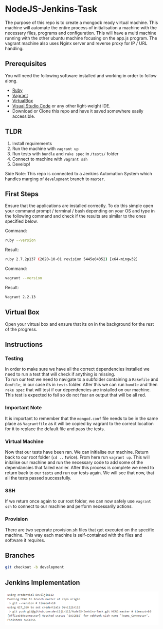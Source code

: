 # NodeJS-Jenkins-Task

The purpose of this repo is to create a mongodb ready virtual machine. This machine will automate the entire process of initialisation a machine with the necessary files, programs and configuration. This will have a multi machine running with the other ubuntu machine focusing on the app.js program. The vagrant machine also uses Nginx server and reverse proxy for IP / URL handling.

## Prerequisites

You will need the following software installed and working in order to follow along.

- [Ruby](https://www.ruby-lang.org/en/downloads/)
- [Vagrant](https://www.ruby-lang.org/en/downloads/)
- [VirtualBox](https://www.virtualbox.org/wiki/Downloads)
- [Visual Studio Code](https://code.visualstudio.com/download) or any other light-weight IDE.
- Download or Clone this repo and have it saved somewhere easily accessible.

## TLDR

1. Install requirements
2. Run the machine with `vagrant up`
3. Run tests with `bundle` and `rake spec` in `/tests/` folder
4. Connect to machine with `vagrant ssh`
5. Develop!

Side Note: This repo is connected to a Jenkins Automation System which handles marging of `development` branch to `master`.

## First Steps

Ensure that the applications are installed correctly. To do this simple open your command prompt / terminal / bash depending on your OS and type in the following command and check if the results are similar to the ones specified below.

Command:

```bash
ruby --version
```

Result:

```bash
ruby 2.7.2p137 (2020-10-01 revision 5445e04352) [x64-mingw32]
```

Command:

```bash
vagrant --version
```

Result:

```bash
Vagrant 2.2.13
```

## Virtual Box

Open your virtual box and ensure that its on in the background for the rest of the progress.

## Instructions

### Testing

In order to make sure we have all the correct dependencies installed we need to run a test that will check if anything is missing.
</br>
To run our test we need to navigate to a subfolder containing a `Rakefile` and `Gemfile`, in our case its in `tests` folder. After this we can run `bundle` and then `rake spec` that will test if our dependencies are installed on our machine. This test is expected to fail so do not fear an output that will be all red.

### Important Note

It is important to remember that the `mongod.conf` file needs to be in the same place as `Vagrantfile` as it will be copied by vagrant to the correct location for it to replace the default file and pass the tests.

### Virtual Machine

Now that our tests have been ran. We can initialise our machine. Return back to our root folder (`cd ..` twice). From here run `vagrant up`. This will initalise our machine and run the necessary code to add some of the dependancies that failed earlier. After this process is complete we need to return back to our `tests` and run our tests again. We will see that now, that all the tests passed successfully.

### SSH

If we return once again to our root folder, we can now safely use `vagrant ssh` to connect to our machine and perform necessarily actions.

### Provision

There are two seperate provision.sh files that get executed on the specific machine. This way each machine is self-contained with the files and software it requires.

## Branches

```bash
git checkout -b development
```

## Jenkins Implementation

![Jenkins](Jenkins.png)
